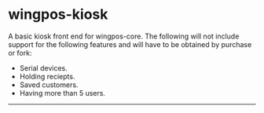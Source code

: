 # wingpos-kiosk
A basic kiosk front end for wingpos-core. 
The following will not include support for the following features and will have to be obtained by purchase or fork: 
 - Serial devices.
 - Holding reciepts.
 - Saved customers.
 - Having more than 5 users.
----
